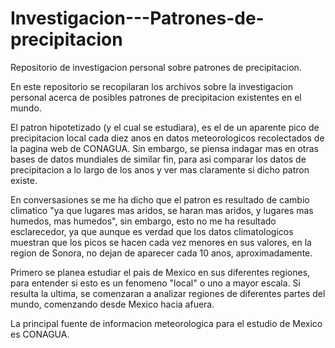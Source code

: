 # Investigacion---Patrones-de-precipitacion
Repositorio de investigacion personal sobre patrones de precipitacion.

En este repositorio se recopilaran los archivos sobre la investigacion personal acerca de posibles patrones de precipitacion existentes en el mundo.

El patron hipotetizado (y el cual se estudiara), es el de un aparente pico de precipitacion local cada diez anos en datos meteorologicos recolectados
de la pagina web de CONAGUA. Sin embargo, se piensa indagar mas en otras bases de datos mundiales de similar fin, para asi comparar los datos de precipitacion a lo largo
de los anos y ver mas claramente si dicho patron existe.

En conversasiones se me ha dicho que el patron es resultado de cambio climatico "ya que lugares mas aridos, se haran mas aridos, y lugares mas humedos, mas humedos",
sin embargo, esto no me ha resultado esclarecedor, ya que aunque es verdad que los datos climatologicos muestran que los picos se hacen cada vez menores en sus valores,
en la region de Sonora, no dejan de aparecer cada 10 anos, aproximadamente.

Primero se planea estudiar el pais de Mexico en sus diferentes regiones, para entender si esto es un fenomeno "local" o uno a mayor escala. Si resulta la ultima, se 
comenzaran a analizar regiones de diferentes partes del mundo, comenzando desde Mexico hacia afuera.

La principal fuente de informacion meteorologica para el estudio de Mexico es CONAGUA.
